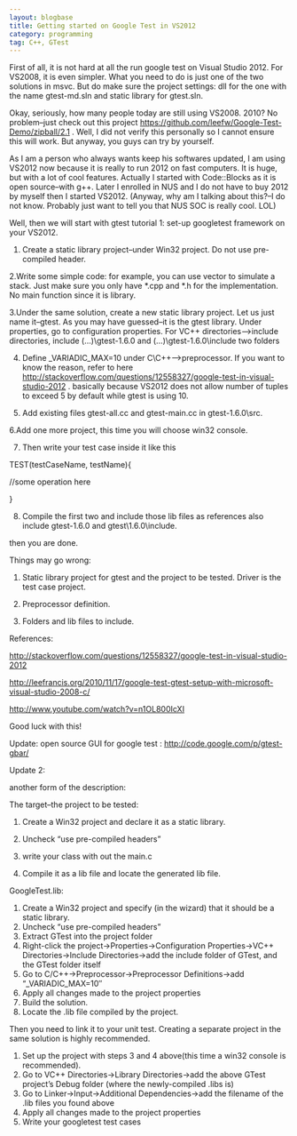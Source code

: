 ```yaml
---
layout: blogbase
title: Getting started on Google Test in VS2012
category: programming
tag: C++, GTest
---
```

First of all, it is not hard at all the run  google test on Visual Studio 2012. For VS2008, it is even simpler. What you need to do is just one of  the two solutions in msvc. But do make sure the project settings: dll for the one with the name gtest-md.sln and static library for gtest.sln.

Okay, seriously, how many people today are still using VS2008. 2010? No problem–just check out this project https://github.com/leefw/Google-Test-Demo/zipball/2.1 . Well, I did not verify this personally so I cannot ensure this will work. But  anyway, you guys can try by yourself.

As I am a person who always wants keep his softwares updated, I am using VS2012 now because it is really to  run 2012 on fast computers. It is huge, but with a lot of cool features. Actually I started with Code::Blocks as it is open source–with g++. Later I enrolled in NUS and I do not have to buy 2012 by myself then I started VS2012. (Anyway, why am I talking about this?–I do not know. Probably just want to tell you that NUS SOC is really  cool. LOL)

Well, then we will start with  gtest tutorial 1: set-up googletest framework on your VS2012.

1. Create a static library project–under Win32 project. Do not use pre-compiled header.

2.Write some simple code: for example, you can use vector to  simulate a stack. Just make sure you only have *.cpp and *.h for the implementation. No main function since it is library.

3.Under the same solution, create a new static library project. Let us just name it–gtest. As you may have guessed–it is the gtest library. Under properties, go to configuration properties. For VC++ directories–>include directories, include (…)\gtest-1.6.0 and (…)\gtest-1.6.0\include two folders

4. Define _VARIADIC_MAX=10 under C\C++–>preprocessor. If you want to know the reason,  refer to here http://stackoverflow.com/questions/12558327/google-test-in-visual-studio-2012 . basically because VS2012 does not allow number of tuples to  exceed  5 by default while gtest  is  using 10.

5. Add existing files gtest-all.cc and gtest-main.cc in gtest-1.6.0\src\.

6.Add one more project, this time you will choose win32 console.

7. Then write your test case inside it like this

TEST(testCaseName,  testName){

//some operation here

}

8. Compile the first two and include those lib files as references also include gtest-1.6.0 and gtest\1.6.0\include.

then you are done.

Things may go wrong:

1. Static library project for gtest and the project to be tested. Driver is the test case project.

2. Preprocessor definition.

3. Folders and lib files to include.

References:

http://stackoverflow.com/questions/12558327/google-test-in-visual-studio-2012

http://leefrancis.org/2010/11/17/google-test-gtest-setup-with-microsoft-visual-studio-2008-c/

http://www.youtube.com/watch?v=n1OL800IcXI

Good luck with this!

Update: open source GUI for google test : http://code.google.com/p/gtest-gbar/

Update 2:

another form of the description:

The target–the project to be tested:

1. Create a Win32 project and declare it as a static library.

2. Uncheck “use pre-compiled headers”

3. write your class with out the main.c

4. Compile it as a lib file and locate the generated lib file.

GoogleTest.lib:

1. Create a Win32 project and specify (in the wizard) that it should be a static library.
2. Uncheck “use pre-compiled headers”
3. Extract GTest into the project folder
3. Right-click the project->Properties->Configuration Properties->VC++ Directories->Include Directories->add the include folder of GTest, and the GTest folder itself
4. Go to C/C++->Preprocessor->Preprocessor Definitions->add “_VARIADIC_MAX=10″
5. Apply all changes made to the project properties
6. Build the solution.
7. Locate the .lib file compiled by the project.

Then you need to link it to your unit test. Creating a separate project in the same solution is highly recommended.

1. Set up the project with steps 3 and 4 above(this time a win32 console is recommended).
2. Go to VC++ Directories->Library Directories->add the above GTest project’s Debug folder (where the newly-compiled .libs is)
3. Go to Linker->Input->Additional Dependencies->add the filename of the .lib files you found above
4. Apply all changes made to the project properties
5. Write your googletest test cases
